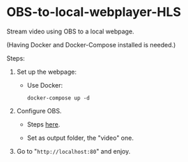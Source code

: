 # OBS-to-local-webplayer-HLS
Stream video using OBS to a local webpage.

(Having Docker and Docker-Compose installed is needed.)

Steps:
1. Set up the webpage:

    - Use Docker:

      ```docker-compose up -d```

2. Configure OBS. 
    - Steps [here](https://obsproject.com/forum/resources/how-to-do-hls-streaming-in-obs-open-broadcast-studio.945/).

    - Set as output folder, the "video" one.

3. Go to "```http://localhost:80```" and enjoy.
